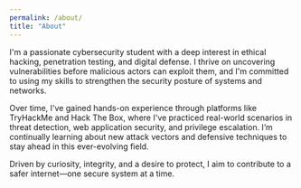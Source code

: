 ```yaml
---
permalink: /about/
title: "About"
---
```


I'm a passionate cybersecurity student with a deep interest in ethical hacking, penetration testing, and digital defense. I thrive on uncovering vulnerabilities before malicious actors can exploit them, and I'm committed to using my skills to strengthen the security posture of systems and networks.

Over time, I've gained hands-on experience through platforms like TryHackMe and Hack The Box, where I've practiced real-world scenarios in threat detection, web application security, and privilege escalation. I’m continually learning about new attack vectors and defensive techniques to stay ahead in this ever-evolving field.

Driven by curiosity, integrity, and a desire to protect, I aim to contribute to a safer internet—one secure system at a time.
